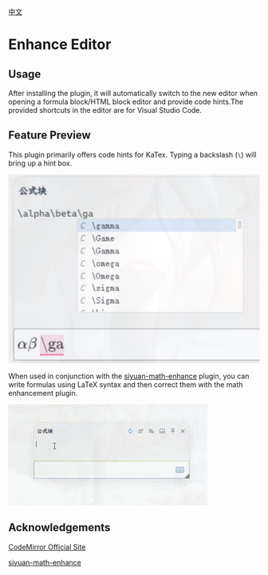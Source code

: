 [中文](https://github.com/WingDr/siyuan-plugin-enhance-editor/blob/main/README_zh_CN.md)

# Enhance Editor

## Usage

After installing the plugin, it will automatically switch to the new editor when opening a formula block/HTML block editor and provide code hints.The provided shortcuts in the editor are for Visual Studio Code.

## Feature Preview

This plugin primarily offers code hints for KaTex. Typing a backslash (`\`) will bring up a hint box.

![preview](./assets/preview.png)

When used in conjunction with the [siyuan-math-enhance](https://github.com/zxhd863943427/siyuan-math-enhance) plugin, you can write formulas using LaTeX syntax and then correct them with the math enhancement plugin.

![gif](./assets/view.gif)

## Acknowledgements

[CodeMirror Official Site](https://codemirror.net/)

[siyuan-math-enhance](https://github.com/zxhd863943427/siyuan-math-enhance)
